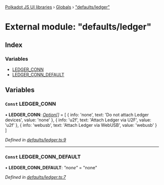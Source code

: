 [Polkadot JS UI libraries](../README.md) › [Globals](../globals.md) › ["defaults/ledger"](_defaults_ledger_.md)

# External module: "defaults/ledger"

## Index

### Variables

* [LEDGER_CONN](_defaults_ledger_.md#const-ledger_conn)
* [LEDGER_CONN_DEFAULT](_defaults_ledger_.md#const-ledger_conn_default)

## Variables

### `Const` LEDGER_CONN

• **LEDGER_CONN**: *[Option](_types_.md#option)[]* = [
  {
    info: 'none',
    text: 'Do not attach Ledger devices',
    value: 'none'
  },
  {
    info: 'u2f',
    text: 'Attach Ledger via U2F',
    value: 'u2f'
  },
  {
    info: 'webusb',
    text: 'Attach Ledger via WebUSB',
    value: 'webusb'
  }
]

*Defined in [defaults/ledger.ts:9](https://github.com/polkadot-js/ui/blob/5e86263f/packages/ui-settings/src/defaults/ledger.ts#L9)*

___

### `Const` LEDGER_CONN_DEFAULT

• **LEDGER_CONN_DEFAULT**: *"none"* = "none"

*Defined in [defaults/ledger.ts:7](https://github.com/polkadot-js/ui/blob/5e86263f/packages/ui-settings/src/defaults/ledger.ts#L7)*
